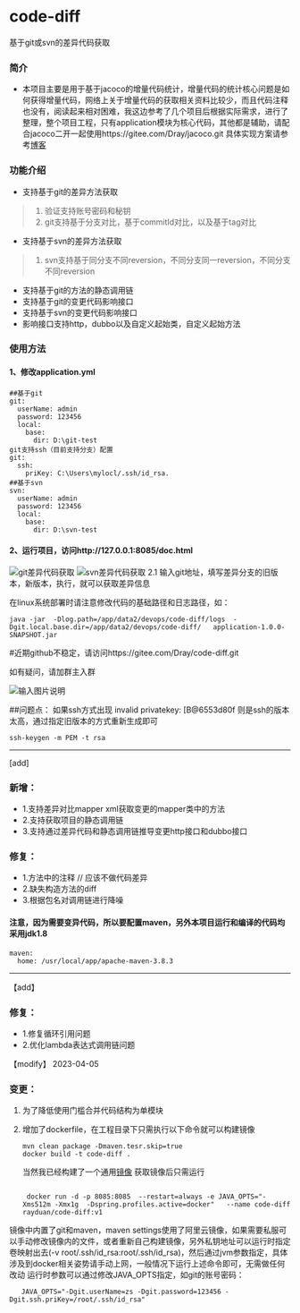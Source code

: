 # code-diff
基于git或svn的差异代码获取


### 简介
+ 本项目主要是用于基于jacoco的增量代码统计，增量代码的统计核心问题是如何获得增量代码，网络上关于增量代码的获取相关资料比较少，而且代码注释也没有，阅读起来相对困难，我这边参考了几个项目后根据实际需求，进行了整理，整个项目工程，只有application模块为核心代码，其他都是辅助，请配合jacoco二开一起使用https://gitee.com/Dray/jacoco.git
具体实现方案请参考[博客](https://blog.csdn.net/tushuping/article/details/112613528)

### 功能介绍
* 支持基于git的差异方法获取
 > 1. 验证支持账号密码和秘钥
 > 2. git支持基于分支对比，基于commitId对比，以及基于tag对比
* 支持基于svn的差异方法获取
 > 1. svn支持基于同分支不同reversion，不同分支同一reversion，不同分支不同reversion
* 支持基于git的方法的静态调用链
* 支持基于git的变更代码影响接口
* 支持基于svn的变更代码影响接口
* 影响接口支持http，dubbo以及自定义起始类，自定义起始方法

### 使用方法
#### 1、修改application.yml
    ##基于git
	git:
      userName: admin
      password: 123456
      local:
        base:
          dir: D:\git-test
    git支持ssh（目前支持分支）配置
    git:
      ssh:
        priKey: C:\Users\mylocl/.ssh/id_rsa.
    ##基于svn
    svn:
      userName: admin
      password: 123456
      local:
        base:
          dir: D:\svn-test
#### 2、运行项目，访问http://127.0.0.1:8085/doc.html

![git差异代码获取](https://images.gitee.com/uploads/images/2021/0408/122939_6cf6505d_1007820.png "屏幕截图.png")
![svn差异代码获取](https://images.gitee.com/uploads/images/2021/0408/123039_5cb136f9_1007820.png "屏幕截图.png")
	 2.1 输入git地址，填写差异分支的旧版本，新版本，执行，就可以获取差异信息

在linux系统部署时请注意修改代码的基础路径和日志路径，如：
```angular2html
java -jar  -Dlog.path=/app/data2/devops/code-diff/logs  -Dgit.local.base.dir=/app/data2/devops/code-diff/   application-1.0.0-SNAPSHOT.jar
```

#近期github不稳定，请访问https://gitee.com/Dray/code-diff.git


如有疑问，请加群主入群

![输入图片说明](https://images.gitee.com/uploads/images/2021/0414/163539_9ff67f82_1007820.png "屏幕截图.png")


##问题点：
如果ssh方式出现
invalid privatekey: [B@6553d80f 则是ssh的版本太高，通过指定旧版本的方式重新生成即可
```
ssh-keygen -m PEM -t rsa
```
---
[add]
### 新增：
* 1.支持差异对比mapper xml获取变更的mapper类中的方法
* 2.支持获取项目的静态调用链
* 3.支持通过差异代码和静态调用链推导变更http接口和dubbo接口
### 修复：
* 1.方法中的注释 // 应该不做代码差异
* 2.缺失构造方法的diff
* 3.根据包名对调用链进行降噪
#### 注意，因为需要变异代码，所以要配置maven，另外本项目运行和编译的代码均采用jdk1.8
```agsl
maven:
  home: /usr/local/app/apache-maven-3.8.3
```
---
【add】
### 修复：
* 1.修复循环引用问题
* 2.优化lambda表达式调用链问题

【modify】 2023-04-05
### 变更：
1. 为了降低使用门槛合并代码结构为单模块
2. 增加了dockerfile，在工程目录下只需执行以下命令就可以构建镜像
    ```
   mvn clean package -Dmaven.tesr.skip=true
   docker build -t code-diff .
   ```
   当然我已经构建了一个通用[镜像](https://hub.docker.com/layers/rayduan/code-diff/v1/images/sha256-eefb21263cef421866ff68b193b4311a877e29e20a5acb2ef5745de1aefd396f?context=repo)
   获取镜像后只需运行

   ``` 
   
    docker run -d -p 8085:8085  --restart=always -e JAVA_OPTS="-Xms512m -Xmx1g  -Dspring.profiles.active=docker"   --name code-diff rayduan/code-diff:v1
   
   ```

  镜像中内置了git和maven，maven settings使用了阿里云镜像，如果需要私服可以手动修改镜像内的文件，或者重新自己构建镜像，另外私钥地址可以运行时指定卷映射出去(-v root/.ssh/id_rsa:root/.ssh/id_rsa)，然后通过jvm参数指定，具体涉及到docker相关姿势请手动上网，一般情况下运行上述命令即可，无需做任何改动
  运行时参数可以通过修改JAVA_OPTS指定，如git的账号密码：
  ```
     JAVA_OPTS="-Dgit.userName=zs -Dgit.password=123456 -Dgit.ssh.priKey=/root/.ssh/id_rsa" 
  ```